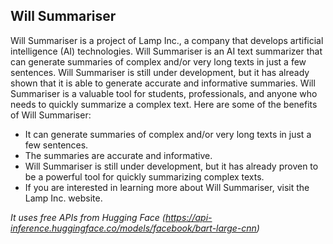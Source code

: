 ## Will Summariser
Will Summariser is a project of Lamp Inc., a company that develops artificial intelligence (AI) technologies. Will Summariser is an AI text summarizer that can generate summaries of complex and/or very long texts in just a few sentences. Will Summariser is still under development, but it has already shown that it is able to generate accurate and informative summaries. Will Summariser is a valuable tool for students, professionals, and anyone who needs to quickly summarize a complex text.
Here are some of the benefits of Will Summariser:
* It can generate summaries of complex and/or very long texts in just a few sentences.
* The summaries are accurate and informative.
* Will Summariser is still under development, but it has already proven to be a powerful tool for quickly summarizing complex texts.
* If you are interested in learning more about Will Summariser, visit the Lamp Inc. website.

_It uses free APIs from Hugging Face (https://api-inference.huggingface.co/models/facebook/bart-large-cnn)_
